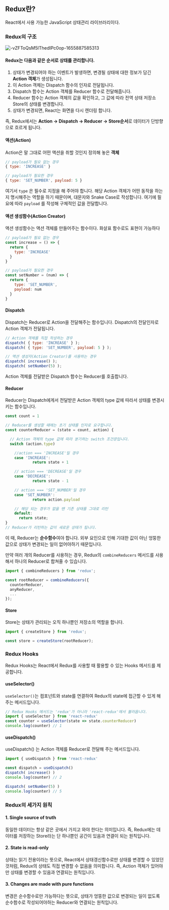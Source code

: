 ## Redux란?

React에서 사용 가능한 JavaScript 상태관리 라이브러리이다.

### Redux의 구조

![-vZFToQsM5lThedIPc0op-1655887585313](https://user-images.githubusercontent.com/56382506/177708924-9630731e-8eaf-46c4-82e6-228598b8b921.gif)

#### Redux는 다음과 같은 순서로 상태를 관리합니다.

1. 상태가 변경되어야 하는 이벤트가 발생하면, 변경될 상태에 대한 정보가 담긴 <b>Action 객체</b>가 생성됩니다.  
2. 이 Action 객체는 Dispatch 함수의 인자로 전달됩니다.  
3. Dispatch 함수는 Action 객체를 Reducer 함수로 전달해줍니다.  
4. Reducer 함수는 Action 객체의 값을 확인하고, 그 값에 따라 전역 상태 저장소 Store의 상태를 변경합니다.  
5. 상태가 변경되면, React는 화면을 다시 렌더링 합니다.  

즉, Redux에서는 <b>Action → Dispatch → Reducer → Store순서</b>로 데이터가 단방향으로 흐르게 됩니다.

#### 액션(Action)

Action은 말 그대로 어떤 액션을 취할 것인지 정의해 놓은 <b>객체</b>

```javascript
// payload가 필요 없는 경우
{ type: 'INCREASE' }

// payload가 필요한 경우
{ type: 'SET_NUMBER', payload: 5 }
```
여기서 ```type``` 은 필수로 지정을 해 주어야 합니다. 해당 Action 객체가 어떤 동작을 하는지 명시해주는 역할을 하기 때문이며, 
대문자와 Snake Case로 작성합니다. 여기에 필요에 따라 ```payload``` 를 작성해 구체적인 값을 전달합니다.

#### 액션 생성함수(Action Creator)

액션 생성함수는 액션 객체를 만들어주는 함수이다. 화살표 함수로도 표현이 가능하다

```javascript
// payload가 필요 없는 경우
const increase = () => {
  return {
    type: 'INCREASE'
  }
}

// payload가 필요한 경우
const setNumber = (num) => {
  return {
    type: 'SET_NUMBER',
    payload: num
  }
}
```

#### Dispatch

Dispatch는 Reducer로 Action을 전달해주는 함수입니다. Dispatch의 전달인자로 Action 객체가 전달됩니다.

```javascript
// Action 객체를 직접 작성하는 경우
dispatch( { type: 'INCREASE' } );
dispatch( { type: 'SET_NUMBER', payload: 5 } );

// 액션 생성자(Action Creator)를 사용하는 경우
dispatch( increase() );
dispatch( setNumber(5) );
```
Action 객체를 전달받은 Dispatch 함수는 Reducer를 호출합니다.

#### Reducer

Reducer는 Dispatch에게서 전달받은 Action 객체의 type 값에 따라서 상태를 변경시키는 함수입니다.

```javascript
const count = 1

// Reducer를 생성할 때에는 초기 상태를 인자로 요구합니다.
const counterReducer = (state = count, action) {

  // Action 객체의 type 값에 따라 분기하는 switch 조건문입니다.
  switch (action.type)

    //action === 'INCREASE'일 경우
    case 'INCREASE':
			return state + 1

    // action === 'DECREASE'일 경우
    case 'DECREASE':
			return state - 1

    // action === 'SET_NUMBER'일 경우
    case 'SET_NUMBER':
			return action.payload

    // 해당 되는 경우가 없을 땐 기존 상태를 그대로 리턴
    default:
      return state;
}
// Reducer가 리턴하는 값이 새로운 상태가 됩니다.
```
이 때, Reducer는 <b>순수함수</b>여야 합니다. 외부 요인으로 인해 기대한 값이 아닌 엉뚱한 값으로 상태가 변경되는 일이 없어야하기 때문입니다.

만약 여러 개의 Reducer를 사용하는 경우, Redux의 ```combineReducers``` 메서드를 사용해서 하나의 Reducer로 합쳐줄 수 있습니다.

```javascript
import { combineReducers } from 'redux';

const rootReducer = combineReducers({
  counterReducer,
  anyReducer,
  ...
});
```

#### Store
Store는 상태가 관리되는 오직 하나뿐인 저장소의 역할을 합니다.

```javascript
import { createStore } from 'redux';

const store = createStore(rootReducer);
```

### Redux Hooks

Redux Hooks는 React에서 Redux를 사용할 때 활용할 수 있는 Hooks 메서드를 제공합니다. 

#### useSelector() 
```useSelector()```는 컴포넌트와 state를 연결하여 Redux의 state에 접근할 수 있게 해주는 메서드입니다.

```javascript
// Redux Hooks 메서드는 'redux'가 아니라 'react-redux'에서 불러옵니다.
import { useSelector } from 'react-redux'
const counter = useSelector(state => state.counterReducer)
console.log(counter) // 1
```

#### useDispatch()
useDispatch() 는 Action 객체를 Reducer로 전달해 주는 메서드입니다.

```javascript
import { useDispatch } from 'react-redux'

const dispatch = useDispatch()
dispatch( increase() )
console.log(counter) // 2

dispatch( setNumber(5) )
console.log(counter) // 5
```

### Redux의 세가지 원칙

#### 1. Single source of truth
동일한 데이터는 항상 같은 곳에서 가지고 와야 한다는 의미입니다. 즉, Redux에는 데이터를 저장하는 Store라는 단 하나뿐인 공간이 있음과 연결이 되는 원칙입니다.

#### 2. State is read-only
상태는 읽기 전용이라는 뜻으로, React에서 상태갱신함수로만 상태를 변경할 수 있었던 것처럼, Redux의 상태도 직접 변경할 수 없음을 의미합니다. 즉, Action 객체가 있어야만 상태를 변경할 수 있음과 연결되는 원칙입니다.

#### 3. Changes are made with pure functions
변경은 순수함수로만 가능하다는 뜻으로, 상태가 엉뚱한 값으로 변경되는 일이 없도록 순수함수로 작성되어야하는 Reducer와 연결되는 원칙입니다.
